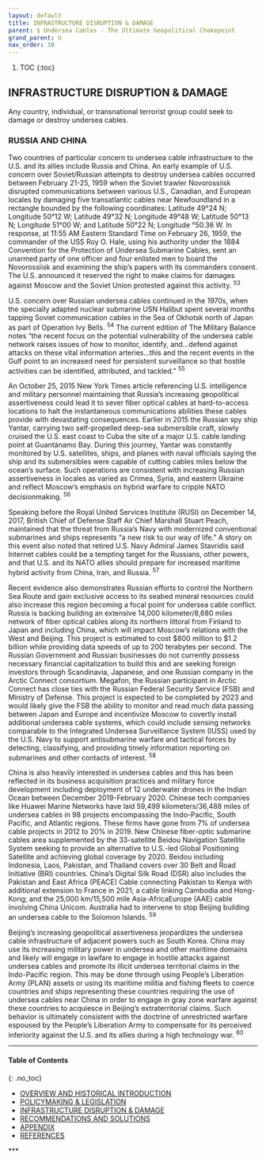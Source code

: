 ```yaml
---
layout: default
title: INFRASTRUCTURE DISRUPTION & DAMAGE
parent: § Undersea Cables - The Ultimate Geopolitical Chokepoint  
grand_parent: U 
nav_order: 30 
---
```

<style>
.dont-break-out {
  /* These are technically the same, but use both */
  overflow-wrap: break-word;
  word-wrap: break-word;

     -ms-word-break: break-all;
  /* This is the dangerous one in WebKit, as it breaks things wherever */
  word-break: break-all;
  /* Instead use this non-standard one: */
  word-break: break-word;
}

.youtube-container {
    position: relative;
    width: 100%;
    height: 0;
    padding-bottom: 56.25%;
}
.youtube-video {
    position: absolute;
    top: 0;
    left: 0;
    width: 100%;
    height: 100%;
}

</style>

<div class="dont-break-out" markdown="1">

1. TOC
{:toc}

## INFRASTRUCTURE DISRUPTION & DAMAGE
Any country, individual, or transnational terrorist group could seek to damage or destroy undersea cables.

### RUSSIA AND CHINA
Two countries of particular concern to undersea cable infrastructure to the U.S. and its allies include Russia and China. An early example of U.S. concern over Soviet/Russian attempts to destroy undersea cables occurred between February 21-25, 1959 when the Soviet trawler Novorossiisk disrupted communications between various U.S., Canadian, and European locales by damaging five transatlantic cables near Newfoundland in a rectangle bounded by the following coordinates: Latitude 49°24 N; Longitude 50°12 W; Latitude 49°32 N; Longitude 49°48 W; Latitude 50°13 N; Longitude 51°00 W; and Latitude 50°22 N; Longitude °50.36 W. In response, at 11:55 AM Eastern Standard Time on February 26, 1959, the commander of the USS Roy O. Hale, using his authority under the 1884 Convention for the Protection of Undersea Submarine Cables, sent an unarmed party of one officer and four enlisted men to board the Novorossiisk and examining the ship’s papers with its commanders consent. The U.S. announced it reserved the right to make claims for damages against Moscow and the Soviet Union protested against this activity. <sup>53</sup>

U.S. concern over Russian undersea cables continued in the 1970s, when the specially adapted nuclear submarine USN Halibut spent several months tapping Soviet communication cables in the Sea of Okhotsk north of Japan as part of Operation Ivy Bells. <sup>54</sup> The current edition of The Military Balance notes “the recent focus on the potential vulnerability of the undersea cable network raises issues of how to monitor, identify, and…defend against attacks on these vital information arteries…this and the recent events in the Gulf point to an increased need for persistent surveillance so that hostile activities can be identified, attributed, and tackled.” <sup>55</sup>

An October 25, 2015 New York Times article referencing U.S. intelligence and military personnel maintaining that Russia’s increasing geopolitical assertiveness could lead it to sever fiber optical cables at hard-to-access locations to halt the instantaneous communications abilities these cables provide with devastating consequences. Earlier in 2015 the Russian spy ship Yantar, carrying two self-propelled deep-sea submersible craft, slowly cruised the U.S. east coast to Cuba the site of a major U.S. cable landing point at Guantánamo Bay. During this journey, Yantar was constantly monitored by U.S. satellites, ships, and planes with naval officials saying the ship and its submersibles were capable of cutting cables miles below the ocean’s surface. Such operations are consistent with increasing Russian assertiveness in locales as varied as Crimea, Syria, and eastern Ukraine and reflect Moscow’s emphasis on hybrid warfare to cripple NATO decisionmaking. <sup>56</sup>

Speaking before the Royal United Services Institute (RUSI) on December 14, 2017, British Chief of Defense Staff Air Chief Marshall Stuart Peach, maintained that the threat from Russia’s Navy with modernized conventional submarines and ships represents “a new risk to our way of life.” A story on this event also noted that retired U.S. Navy Admiral James Stavridis said Internet cables could be a tempting target for the Russians, other powers, and that U.S. and its NATO allies should prepare for increased maritime hybrid activity from China, Iran, and Russia. <sup>57</sup>

Recent evidence also demonstrates Russian efforts to control the Northern Sea Route and gain exclusive access to its seabed mineral resources could also increase this region becoming a focal point for undersea cable conflict. Russia is backing building an extensive 14,000 kilometer/8,680 miles network of fiber optical cables along its northern littoral from Finland to Japan and including China, which will impact Moscow’s relations with the West and Beijing. This project is estimated to cost $800 million to $1.2 billion while providing data speeds of up to 200 terabytes per second. The Russian Government and Russian businesses do not currently possess necessary financial capitalization to build this and are seeking foreign investors through Scandinavia, Japanese, and one Russian company in the Arctic Connect consortium. Megafon, the Russian participant in Arctic Connect has close ties with the Russian Federal Security Service (FSB) and Ministry of Defense. This project is expected to be completed by 2023 and would likely give the FSB the ability to monitor and read much data passing between Japan and Europe and incentivize Moscow to covertly install additional undersea cable systems, which could include sensing networks comparable to the Integrated Undersea Surveillance System (IUSS) used by the U.S. Navy to support antisubmarine warfare and tactical forces by detecting, classifying, and providing timely information reporting on submarines and other contacts of interest. <sup>58</sup>

China is also heavily interested in undersea cables and this has been reflected in its business acquisition practices and military force development including deployment of 12 underwater drones in the Indian Ocean between December 2019-February 2020. Chinese tech companies like Huawei Marine Networks have laid 59,499 kilometers/36,488 miles of undersea cables in 98 projects encompassing the Indo-Pacific, South Pacific, and Atlantic regions. These firms have gone from 7% of undersea cable projects in 2012 to 20% in 2019. New Chinese fiber-optic submarine cables area supplemented by the 33-satellite Beidou Navigation Satellite System seeking to provide an alternative to U.S.-led Global Positioning Satellite and achieving global coverage by 2020. Beidou including Indonesia, Laos, Pakistan, and Thailand covers over 30 Belt and Road Initiative (BRI) countries. China’s Digital Silk Road (DSR) also includes the Pakistan and East Africa (PEACE) Cable connecting Pakistan to Kenya with additional extension to France in 2021; a cable linking Cambodia and Hong-Kong; and the 25,000 km/15,500 mile Asia-AfricaEurope (AAE) cable involving China Unicom. Australia had to intervene to stop Beijing building an undersea cable to the Solomon Islands. <sup>59</sup>

Beijing’s increasing geopolitical assertiveness jeopardizes the undersea cable infrastructure of adjacent powers such as South Korea. China may use its increasing military power in undersea and other maritime domains and likely will engage in lawfare to engage in hostile attacks against undersea cables and promote its illicit undersea territorial claims in the Indo-Pacific region. This may be done through using People’s Liberation Army (PLAN) assets or using its maritime militia and fishing fleets to coerce countries and ships representing these countries requiring the use of undersea cables near China in order to engage in gray zone warfare against these countries to acquiesce in Beijing’s extraterritorial claims. Such behavior is ultimately consistent with the doctrine of unrestricted warfare espoused by the People’s Liberation Army to compensate for its perceived inferiority against the U.S. and its allies during a high technology war. <sup>60</sup>

***

#### Table of Contents
{: .no_toc}

<ul><li> <a href="/docs/U/Undersea-Cables-The-Ultimate-Geopolitical-Chokepoint-1/">
OVERVIEW AND HISTORICAL INTRODUCTION</a></li><li> <a href="/docs/U/Undersea-Cables-The-Ultimate-Geopolitical-Chokepoint-2/">
POLICYMAKING & LEGISLATION</a></li><li> <a href="/docs/U/Undersea-Cables-The-Ultimate-Geopolitical-Chokepoint-3/">
INFRASTRUCTURE DISRUPTION & DAMAGE</a></li><li> <a href="/docs/U/Undersea-Cables-The-Ultimate-Geopolitical-Chokepoint-4/">
RECOMMENDATIONS AND SOLUTIONS</a></li><li> <a href="/docs/U/Undersea-Cables-The-Ultimate-Geopolitical-Chokepoint-5/">
APPENDIX</a></li><li> <a href="/docs/U/Undersea-Cables-The-Ultimate-Geopolitical-Chokepoint-6/">
REFERENCES</a></li></ul>
***

</div>
